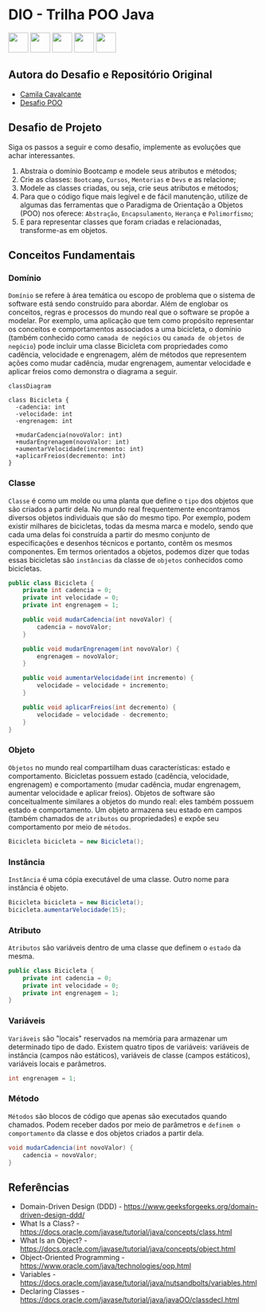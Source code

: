# DIO - Trilha POO Java
<div style="display:inline-block">
        <picture  title="Java">
                <source height="40" width="40" media="(prefers-color-scheme: light)" srcset="https://cdn.simpleicons.org/openjdk/000000">
                <img height="40" width="40" src="https://cdn.simpleicons.org/openjdk/FFFFFF" />
        </picture>
        <picture  title="Apache Maven">
                <source height="40" width="40" media="(prefers-color-scheme: light)" srcset="https://cdn.simpleicons.org/apachemaven/000000">
                <img height="40" width="40" src="https://cdn.simpleicons.org/apachemaven/FFFFFF" />
        </picture>
        <picture  title="Spring Boot">
                <source height="40" width="40" media="(prefers-color-scheme: light)" srcset="https://cdn.simpleicons.org/springboot/000000">
                <img height="40" width="40" src="https://cdn.simpleicons.org/springboot/FFFFFF" />
        </picture>
        <picture  title="UML">
                <source height="40" width="40" media="(prefers-color-scheme: light)" srcset="https://cdn.simpleicons.org/uml/000000">
                <img height="40" width="40" src="https://cdn.simpleicons.org/uml/FFFFFF" />
        </picture>
	<picture  title="Mermaid">
                <source height="40" width="40" media="(prefers-color-scheme: light)" srcset="https://cdn.simpleicons.org/mermaid/000000">
                <img height="40" width="40" src="https://cdn.simpleicons.org/mermaid/FFFFFF" />
        </picture>
</div>

## Autora do Desafio e Repositório Original
- [Camila Cavalcante](https://github.com/cami-la)
- [Desafio POO](https://github.com/cami-la/desafio-poo-dio)

## Desafio de Projeto
Siga os passos a seguir e como desafio, implemente as evoluções que achar interessantes.

1. Abstraia o domínio Bootcamp e modele seus atributos e métodos;
2. Crie as classes: `Bootcamp`, `Cursos`, `Mentorias` e `Devs` e as relacione;
3. Modele as classes criadas, ou seja, crie seus atributos e métodos;
4. Para que o código fique mais legível e de fácil manutenção, utilize de algumas das ferramentas que o Paradigma de Orientação a Objetos (POO) nos oferece: `Abstração`, `Encapsulamento`, `Herança` e `Polimorfismo`;
5. E para representar classes que foram criadas e relacionadas, transforme-as em objetos.

## Conceitos Fundamentais
### Domínio
`Domínio` se refere à área temática ou escopo de problema que o sistema de software está sendo construído para abordar. Além de englobar os conceitos, regras e processos do mundo real que o software se propõe a modelar. Por exemplo, uma aplicação que tem como propósito representar os conceitos e comportamentos associados a uma bicicleta, o domínio (também conhecido como `camada de negócios` ou `camada de objetos de negócio`) pode incluir uma classe Bicicleta com propriedades como cadência, velocidade e engrenagem, além de métodos que representem ações como mudar cadência, mudar engrenagem, aumentar velocidade e aplicar freios como demonstra o diagrama a seguir.
```mermaid
classDiagram

class Bicicleta {
  -cadencia: int
  -velocidade: int
  -engrenagem: int
  
  +mudarCadencia(novoValor: int)
  +mudarEngrenagem(novoValor: int)
  +aumentarVelocidade(incremento: int)
  +aplicarFreios(decremento: int)
}
```

### Classe
`Classe` é como um molde ou uma planta que define o `tipo` dos objetos que são criados a partir dela. No mundo real frequentemente encontramos diversos objetos individuais que são do mesmo tipo. Por exemplo, podem existir milhares de bicicletas, todas da mesma marca e modelo, sendo que cada uma delas foi construída a partir do mesmo conjunto de especificações e desenhos técnicos e portanto, contêm os mesmos componentes. Em termos orientados a objetos, podemos dizer que todas essas bicicletas são `instâncias` da classe de `objetos` conhecidos como bicicletas.
```java
public class Bicicleta {
	private int cadencia = 0;
	private int velocidade = 0;
	private int engrenagem = 1;

	public void mudarCadencia(int novoValor) {
		cadencia = novoValor;
	}

	public void mudarEngrenagem(int novoValor) {
		engrenagem = novoValor;
	}

	public void aumentarVelocidade(int incremento) {
		velocidade = velocidade + incremento;   
	}

	public void aplicarFreios(int decremento) {
		velocidade = velocidade - decremento;
	}
}
```

### Objeto
`Objetos` no mundo real compartilham duas características: estado e comportamento. Bicicletas possuem estado (cadência, velocidade, engrenagem) e comportamento (mudar cadência, mudar engrenagem, aumentar velocidade e aplicar freios). Objetos de software são conceitualmente similares a objetos do mundo real: eles também possuem estado e comportamento. Um objeto armazena seu estado em campos (também chamados de `atributos` ou propriedades) e expõe seu comportamento por meio de `métodos`.

```java
Bicicleta bicicleta = new Bicicleta();
```

### Instância
`Instância` é uma cópia executável de uma classe. Outro nome para instância é objeto.
```java
Bicicleta bicicleta = new Bicicleta();
bicicleta.aumentarVelocidade(15);
```

### Atributo
`Atributos` são variáveis dentro de uma classe que definem o `estado` da mesma.
```java
public class Bicicleta {
	private int cadencia = 0;
  	private int velocidade = 0;
  	private int engrenagem = 1;
}
```

### Variáveis
`Variáveis` são "locais" reservados na memória para armazenar um determinado tipo de dado. Existem quatro tipos de variáveis: variáveis de instância (campos não estáticos), variáveis de classe (campos estáticos), variáveis locais e parâmetros.
```java
int engrenagem = 1;
```

### Método
`Métodos` são blocos de código que apenas são executados quando chamados. Podem receber dados por meio de parâmetros e `definem o comportamento` da classe e dos objetos criados a partir dela.
```java
void mudarCadencia(int novoValor) {
  	cadencia = novoValor;
}
```
## Referências
- Domain-Driven Design (DDD) - https://www.geeksforgeeks.org/domain-driven-design-ddd/
- What Is a Class? - https://docs.oracle.com/javase/tutorial/java/concepts/class.html
- What Is an Object? - https://docs.oracle.com/javase/tutorial/java/concepts/object.html
- Object-Oriented Programming - https://www.oracle.com/java/technologies/oop.html
- Variables - https://docs.oracle.com/javase/tutorial/java/nutsandbolts/variables.html
- Declaring Classes - https://docs.oracle.com/javase/tutorial/java/javaOO/classdecl.html